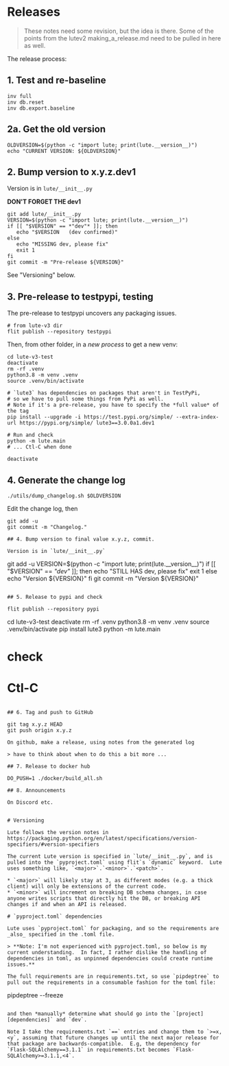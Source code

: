 # Releases

> These notes need some revision, but the idea is there.
> Some of the points from the lutev2 making_a_release.md need to be pulled in here as well.

The release process:

## 1. Test and re-baseline

```
inv full
inv db.reset
inv db.export.baseline
```

## 2a.  Get the old version

```
OLDVERSION=$(python -c "import lute; print(lute.__version__)")
echo "CURRENT VERSION: ${OLDVERSION}"
```

## 2. Bump version to x.y.z.dev1

Version is in `lute/__init__.py`

**DON'T FORGET THE dev1**

```
git add lute/__init__.py
VERSION=$(python -c "import lute; print(lute.__version__)")
if [[ "$VERSION" == *"dev"* ]]; then
   echo "$VERSION   (dev confirmed)"
else
   echo "MISSING dev, please fix"
   exit 1
fi
git commit -m "Pre-release ${VERSION}"
```

See "Versioning" below.

## 3. Pre-release to testpypi, testing

The pre-release to testpypi uncovers any packaging issues.

```
# from lute-v3 dir
flit publish --repository testpypi
```

Then, from other folder, in a _new process_ to get a new venv:

```
cd lute-v3-test
deactivate
rm -rf .venv
python3.8 -m venv .venv
source .venv/bin/activate

# `lute3` has dependencies on packages that aren't in TestPyPi,
# so we have to pull some things from PyPi as well.
# Note if it's a pre-release, you have to specify the *full value* of the tag
pip install --upgrade -i https://test.pypi.org/simple/ --extra-index-url https://pypi.org/simple/ lute3==3.0.0a1.dev1

# Run and check
python -m lute.main
# ... Ctl-C when done

deactivate
```

## 4. Generate the change log

```
./utils/dump_changelog.sh $OLDVERSION
```

Edit the change log, then

```
git add -u
git commit -m "Changelog."

## 4. Bump version to final value x.y.z, commit.

Version is in `lute/__init__.py`

```
git add -u
VERSION=$(python -c "import lute; print(lute.__version__)")
if [[ "$VERSION" == *"dev"* ]]; then
   echo "STILL HAS dev, please fix"
   exit 1
else
   echo "Version ${VERSION}"
fi
git commit -m "Version ${VERSION}"
```

## 5. Release to pypi and check

flit publish --repository pypi

```
cd lute-v3-test
deactivate
rm -rf .venv
python3.8 -m venv .venv
source .venv/bin/activate
pip install lute3
python -m lute.main
# check
# Ctl-C
```

## 6. Tag and push to GitHub

git tag x.y.z HEAD
git push origin x.y.z

On github, make a release, using notes from the generated log

> have to think about when to do this a bit more ...

## 7. Release to docker hub

DO_PUSH=1 ./docker/build_all.sh

## 8. Announcements

On Discord etc.


# Versioning

Lute follows the version notes in https://packaging.python.org/en/latest/specifications/version-specifiers/#version-specifiers

The current Lute version is specified in `lute/__init__.py`, and is pulled into the `pyproject.toml` using flit`s `dynamic` keyword.  Lute uses something like, `<major>`.`<minor>`.`<patch>`.

* `<major>` will likely stay at 3, as different modes (e.g. a thick client) will only be extensions of the current code.
* `<minor>` will increment on breaking DB schema changes, in case anyone writes scripts that directly hit the DB, or breaking API changes if and when an API is released.

# `pyproject.toml` dependencies

Lute uses `pyproject.toml` for packaging, and so the requirements are _also_ specified in the .toml file.

> **Note: I'm not experienced with pyproject.toml, so below is my current understanding.  In fact, I rather dislike the handling of dependencies in toml, as unpinned dependencies could create runtime issues.**

The full requirements are in requirements.txt, so use `pipdeptree` to pull out the requirements in a consumable fashion for the toml file:

```
pipdeptree --freeze
```

and then *manually* determine what should go into the `[project][dependencies]` and `dev`.

Note I take the requirements.txt `==` entries and change them to `>=x,<y`, assuming that future changes up until the next major release for that package are backwards-compatible.  E.g, the dependency for `Flask-SQLAlchemy==3.1.1` in requirements.txt becomes `Flask-SQLAlchemy>=3.1.1,<4`.


